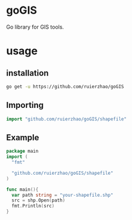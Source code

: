 # goGIS
Go library for GIS tools. 


# usage
## installation
```sh
go get -u https://github.com/ruierzhao/goGIS
```

## Importing
```go
import "github.com/ruierzhao/goGIS/shapefile"
```

## Example
```go
package main
import (
  "fmt"

  "github.com/ruierzhao/goGIS/shapefile"
)

func main(){
  var path string = "your-shapefile.shp"
  src = shp.Open(path)
  fmt.Println(src)
}
```
